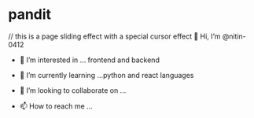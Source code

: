 # pandit
// this is a page sliding effect with a special cursor effect 
 👋 Hi, I’m @nitin-0412

- 👀 I’m interested in ... frontend and backend 

- 🌱 I’m currently learning ...python and react languages

- 💞️ I’m looking to collaborate on ...

- 📫 How to reach me ...

<!---

nitin-0412/nitin-0412 is a ✨ special ✨ repository because its `README.md` (this file) appears on your GitHub profile.

You can click the Preview link to take a look at your changes.

--->

